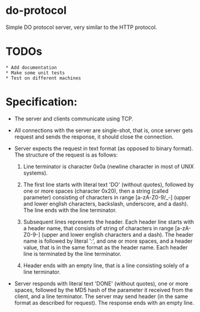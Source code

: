 do-protocol
===========

Simple DO protocol server, very similar to the HTTP protocol.


TODOs
===========

    * Add documentation
    * Make some unit tests
    * Test on different machines


Specification:
===========

   * The server and clients communicate using TCP.

   * All connections with the server are single-shot, that is, once server
   gets request and sends the response, it should close the connection.

   * Server expects the request in text format (as opposed to binary format).
   The structure of the request is as follows:

        1. Line terminator is character 0x0a (newline character in most
        of UNIX systems).

        2. The first line starts with literal text 'DO' (without quotes),
        followed by one or more spaces (character 0x20), then a string (called
        parameter) consisting of characters in range [a-zA-Z0-9/_-] (upper and
        lower english characters, backslash, underscore, and a dash). The line
        ends with the line terminator.

        3. Subsequent lines represents the header. Each header line starts with
        a header name, that consists of string of characters in range
        [a-zA-Z0-9-] (upper and lower english characters and a dash). The header
        name is followed by literal ':', and one or more spaces, and a header
        value, that is in the same format as the header name. Each header line
        is terminated by the line terminator.

        4. Header ends with an empty line, that is a line consisting solely of a
        line terminator.

   * Server responds with literal text 'DONE' (without quotes), one or more
   spaces, followed by the MD5 hash of the parameter it received from the
   client, and a line terminator. The server may send header (in the same format
   as described for request). The response ends with an empty line.